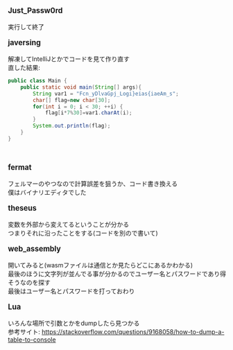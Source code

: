 <big>__Just_Passw0rd__</big><br><br>
実行して終了
<br><br>
<big>__javersing__</big><br><br>
解凍してIntelliJとかでコードを見て作り直す<br>
直した結果:
```java
public class Main {
    public static void main(String[] args){
        String var1 = "Fcn_yDlvaGpj_Logi}eias{iaeAm_s";
        char[] flag=new char[30];
        for(int i = 0; i < 30; ++i) {
            flag[i*7%30]=var1.charAt(i);
        }
        System.out.println(flag);
    }
}
```
<br><br>
<big>__fermat__</big><br><br>
フェルマーのやつなので計算誤差を狙うか、コード書き換える<br>
僕はバイナリエディタでした
<br><br>
<big>__theseus__</big><br><br>
変数を外部から変えてるということが分かる<br>
つまりそれに沿ったことをする(コードを別ので書いて)
<br><br>
<big>__web_assembly__</big><br><br>
開いてみると(wasmファイルは通信とか見たらどこにあるかわかる)<br>
最後のほうに文字列が並んでる事が分かるのでユーザー名とパスワードであり得そうなのを探す<br>
最後はユーザー名とパスワードを打っておわり
<br><br><big>__Lua__</big><br><br>
いろんな場所で引数とかをdumpしたら見つかる<br>
参考サイト: https://stackoverflow.com/questions/9168058/how-to-dump-a-table-to-console
